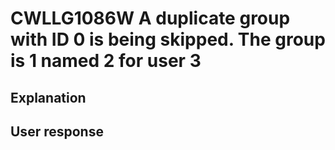 # CWLLG1086W A duplicate group with ID 0 is being skipped. The group is 1 named 2 for user 3

## Explanation

## User response